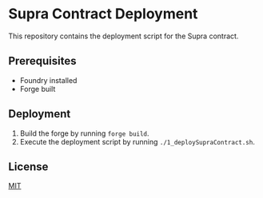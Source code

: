 # Supra Contract Deployment

This repository contains the deployment script for the Supra contract.

## Prerequisites

- Foundry installed
- Forge built

## Deployment

1. Build the forge by running `forge build`.
2. Execute the deployment script by running `./1_deploySupraContract.sh`.

## License

[MIT](https://choosealicense.com/licenses/mit/)
